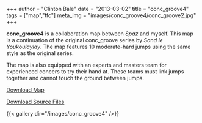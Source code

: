 +++
author = "Clinton Bale"
date = "2013-03-02"
title = "conc_groove4"
tags = ["map","tfc"]
meta_img = "images/conc_groove4/conc_groove2.jpg"
+++

**conc_groove4** is a collaboration map between *Spaz* and myself. This map is a continuation of the original conc\_groove series by *Sand le Youkoulaylay*. The map features 10 moderate-hard jumps using the same style as the original series.

The map is also equipped with an experts and masters team for experienced concers to try their hand at. These teams must link jumps together and cannot touch the ground between jumps.

[Download Map](/assets/conc_groove4/conc_groove4.rar)

[Download Source Files](/assets/conc_groove4/conc_groove4_source.zip)

{{< gallery dir="/images/conc_groove4" />}}